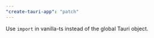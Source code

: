 ```yaml
---
"create-tauri-app": "patch"
---
```


Use `import` in vanilla-ts instead of the global Tauri object.
